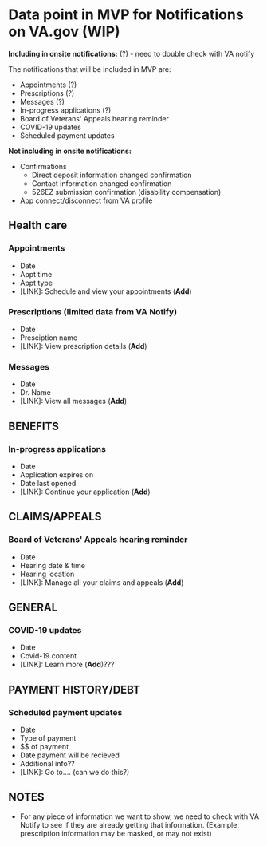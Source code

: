 # Data point in MVP for Notifications on VA.gov (WIP)

**Including in onsite notifications:**
(?) - need to double check with VA notify

The notifications that will be included in MVP are:

- Appointments (?)
- Prescriptions (?)
- Messages (?)
- In-progress applications (?)
- Board of Veterans' Appeals hearing reminder
- COVID-19 updates
- Scheduled payment updates

**Not including in onsite notifications:**
- Confirmations 
  -  Direct deposit information changed confirmation
  -  Contact information changed confirmation
  -  526EZ submission confirmation (disability compensation)
- App connect/disconnect from VA profile

## Health care

### Appointments
- Date
- Appt time
- Appt type
- [LINK]: Schedule and view your appointments (**Add**)

### Prescriptions (limited data from VA Notify)
- Date
- Presciption name
- [LINK]: View prescription details (**Add**)

### Messages
- Date
- Dr. Name
- [LINK]: View all messages (**Add**)

## BENEFITS

### In-progress applications
- Date
- Application expires on
- Date last opened
- [LINK]: Continue your application (**Add**)

## CLAIMS/APPEALS

### Board of Veterans' Appeals hearing reminder
- Date
- Hearing date & time
- Hearing location
- [LINK]: Manage all your claims and appeals (**Add**)

## GENERAL

### COVID-19 updates
- Date
- Covid-19 content
- [LINK]: Learn more (**Add**)???

## PAYMENT HISTORY/DEBT

### Scheduled payment updates 
- Date
- Type of payment
- $$ of payment
- Date payment will be recieved
- Additional info??
- [LINK]: Go to.... (can we do this?)



## NOTES

- For any piece of information we want to show, we need to check with VA Notify to see if they are already getting that information. (Example: prescription information may be masked, or may not exist)

